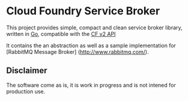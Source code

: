 # Cloud Foundry Service Broker
This project provides simple, compact and clean service broker library, written in [Go](http://www.golang.org), compatible with the [CF v2 API](http://docs.cloudfoundry.org/services/api.html) 

It contains the an abstraction as well as a sample implementation for [RabbitMQ Message Broker] (http://www.rabbitmq.com/).

## Disclaimer
The software come as is, it is work in progress and is not intened for production use.